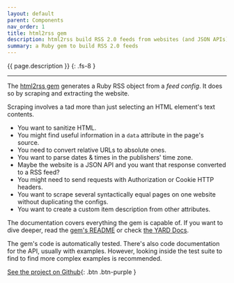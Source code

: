 ```yaml
---
layout: default
parent: Components
nav_order: 1
title: html2rss gem
description: html2rss build RSS 2.0 feeds from websites (and JSON APIs) with a few CSS selectors.
summary: a Ruby gem to build RSS 2.0 feeds
---
```


{{ page.description }}
{: .fs-8 }

---

The [html2rss gem](https://rubygems.org/gems/html2rss) generates a Ruby RSS object from a _feed config_. It does so by scraping and extracting the website.

Scraping involves a tad more than just selecting an HTML element's text contents.

- You want to sanitize HTML.
- You might find useful information in a `data` attribute in the page's source.
- You need to convert relative URLs to absolute ones.
- You want to parse dates & times in the publishers' time zone.
- Maybe the website is a JSON API and you want that response converted to a RSS feed?
- You might need to send requests with Authorization or Cookie HTTP headers.
- You want to scrape several syntactically equal pages on one website without duplicating the configs.
- You want to create a custom item description from other attributes.

The documentation covers everything the gem is capable of. If you want to dive deeper, read the [gem's README](https://github.com/html2rss/html2rss/blob/master/README.md) or check [the YARD Docs](https://www.rubydoc.info/gems/html2rss).

The gem's code is automatically tested. There's also code documentation for the API, usually with examples. However, looking inside the test suite to find to find more complex examples is recommended.

[See the project on Github](https://github.com/html2rss/html2rss){: .btn .btn-purple }
